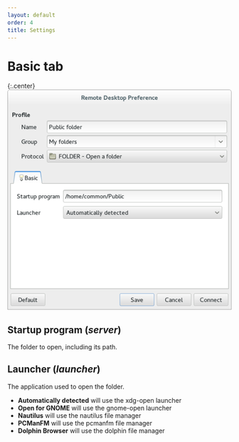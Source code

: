 ```yaml
---
layout: default
order: 4
title: Settings
---
```

# Basic tab

{:.center}
![Basic settings](/resources/remmina-plugin-folder/archive/latest/english/general.png)

## **Startup program** (*server*)

The folder to open, including its path.

## **Launcher** (*launcher*)

The application used to open the folder.

* **Automatically detected** will use the xdg-open launcher
* **Open for GNOME** will use the gnome-open launcher
* **Nautilus** will use the nautilus file manager
* **PCManFM** will use the pcmanfm file manager
* **Dolphin Browser** will use the dolphin file manager